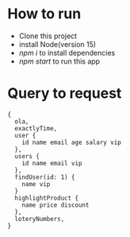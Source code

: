 # How to run
- Clone this project
- install Node(version 15)
- *npm i* to install dependencies
- *npm start* to run this app

# Query to request

```
{
  ola,
  exactlyTime,
  user {
    id name email age salary vip
  },
  users {
  	id name email vip
  },
  findUser(id: 1) {
    name vip
  }
  highlightProduct {
    name price discount
  },
  loteryNumbers,
}
```
